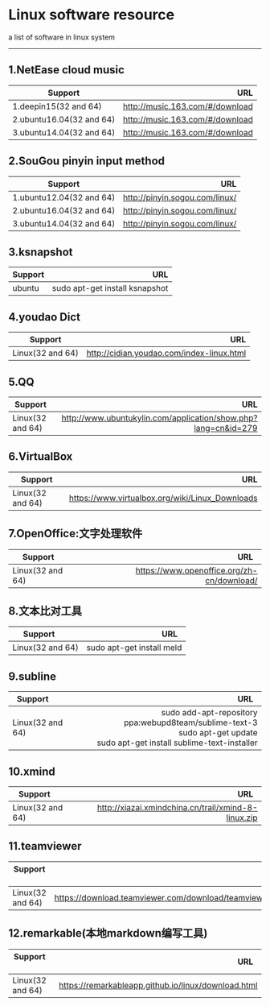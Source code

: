 # Linux software resource
a list of software in linux system

------

## 1.NetEase cloud music

| Support        | URL   |
| --------   | -----:  | 
| 1.deepin15(32 and 64) |http://music.163.com/#/download  | 
| 2.ubuntu16.04(32 and 64) | http://music.163.com/#/download | 
| 3.ubuntu14.04(32 and 64)     | http://music.163.com/#/download |  


## 2.SouGou pinyin input method

| Support        | URL   | 
| --------   | -----:  | 
| 1.ubuntu12.04(32 and 64) |http://pinyin.sogou.com/linux/  | 
| 2.ubuntu16.04(32 and 64) | http://pinyin.sogou.com/linux/ | 
| 3.ubuntu14.04(32 and 64)     | http://pinyin.sogou.com/linux/ |

## 3.ksnapshot

| Support        | URL   | 
| --------   | -----:  | 
| ubuntu| sudo apt-get install ksnapshot | 


## 4.youdao Dict 

| Support        | URL   | 
| --------   | -----:  | 
| Linux(32 and 64) |http://cidian.youdao.com/index-linux.html  |




## 5.QQ 

| Support        | URL   | 
| --------   | -----:  | 
| Linux(32 and 64) |http://www.ubuntukylin.com/application/show.php?lang=cn&id=279 |




## 6.VirtualBox 

| Support        | URL   | 
| --------   | -----:  | 
| Linux(32 and 64) |https://www.virtualbox.org/wiki/Linux_Downloads |


## 7.OpenOffice:文字处理软件

| Support        | URL   | 
| --------   | -----:  | 
| Linux(32 and 64) |https://www.openoffice.org/zh-cn/download/ |

## 8.文本比对工具

| Support        | URL   | 
| --------   | -----:  | 
| Linux(32 and 64) |sudo apt-get install meld |

## 9.subline

| Support        | URL   | 
| --------   | -----:  | 
| Linux(32 and 64) |sudo add-apt-repository ppa:webupd8team/sublime-text-3<br/>sudo apt-get update<br/>sudo apt-get install sublime-text-installer|

## 10.xmind

| Support        | URL   | 
| --------   | -----:  | 
| Linux(32 and 64) |http://xiazai.xmindchina.cn/trail/xmind-8-linux.zip|


## 11.teamviewer

| Support        | URL   | 
| --------   | -----:  | 
| Linux(32 and 64) |https://download.teamviewer.com/download/teamviewer_i386.deb|

## 12.remarkable(本地markdown编写工具)

| Support        | URL   | 
| --------   | -----:  | 
| Linux(32 and 64) |https://remarkableapp.github.io/linux/download.html|


